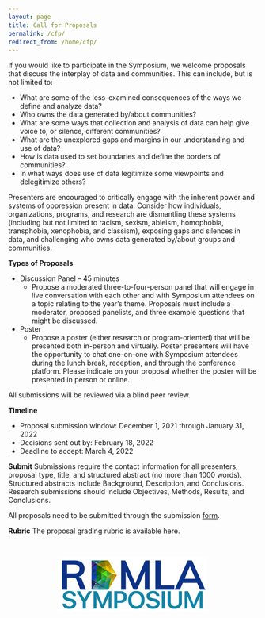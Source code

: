 ```yaml
---
layout: page
title: Call for Proposals
permalink: /cfp/
redirect_from: /home/cfp/
---
```


If you would like to participate in the Symposium, we welcome proposals that discuss the interplay of data and communities. This can include, but is not limited to:
 
  - What are some of the less-examined consequences of the ways we define and analyze data?
  - Who owns the data generated by/about communities?
  - What are some ways that collection and analysis of data can help give voice to, or silence, different communities?
  - What are the unexplored gaps and margins in our understanding and use of data?
  - How is data used to set boundaries and define the borders of communities?
  - In what ways does use of data legitimize some viewpoints and delegitimize others?
 
Presenters are encouraged to critically engage with the inherent power and systems of oppression present in data. Consider how individuals, organizations, programs, and research are dismantling these systems (including but not limited to racism, sexism, ableism, homophobia, transphobia, xenophobia, and classism), exposing gaps and silences in data, and challenging who owns data generated by/about groups and communities.
 
**Types of Proposals**
  - Discussion Panel – 45 minutes
    - Propose a moderated three-to-four-person panel that will engage in live conversation with each other and with Symposium attendees on a topic relating to the year’s theme. Proposals must include a moderator, proposed panelists, and three example questions that might be discussed.
  - Poster
    - Propose a poster (either research or program-oriented) that will be presented both in-person and virtually. Poster presenters will have the opportunity to chat one-on-one with Symposium attendees during the lunch break, reception, and through the conference platform. Please indicate on your proposal whether the poster will be presented in person or online. 
 
All submissions will be reviewed via a blind peer review.
 
**Timeline**
  - Proposal submission window: December 1, 2021 through January 31, 2022
  - Decisions sent out by: February 18, 2022
  - Deadline to accept: March 4, 2022
 
**Submit**
Submissions require the contact information for all presenters, proposal type, title, and structured abstract (no more than 1000 words). Structured abstracts include Background, Description, and Conclusions. Research submissions should include Objectives, Methods, Results, and Conclusions.
 
All proposals need to be submitted through the submission [form](https://hms.az1.qualtrics.com/jfe/form/SV_3lxOmAb8Dl5OJv0).

**Rubric**
The proposal grading rubric is available here.


<br>

<p align="center"><img src="/images/logos/rdmlasymposium_logo_300px.png" alt="RDMLA Symposium Logo"></p>
